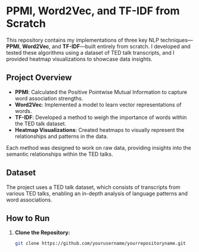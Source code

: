 # PPMI, Word2Vec, and TF-IDF from Scratch

This repository contains my implementations of three key NLP techniques—**PPMI**, **Word2Vec**, and **TF-IDF**—built entirely from scratch. I developed and tested these algorithms using a dataset of TED talk transcripts, and I provided heatmap visualizations to showcase data insights.

## Project Overview

- **PPMI**: Calculated the Positive Pointwise Mutual Information to capture word association strengths.
- **Word2Vec**: Implemented a model to learn vector representations of words.
- **TF-IDF**: Developed a method to weigh the importance of words within the TED talk dataset.
- **Heatmap Visualizations**: Created heatmaps to visually represent the relationships and patterns in the data.

Each method was designed to work on raw data, providing insights into the semantic relationships within the TED talks.

## Dataset

The project uses a TED talk dataset, which consists of transcripts from various TED talks, enabling an in-depth analysis of language patterns and word associations.

## How to Run

1. **Clone the Repository:**
   ```bash
   git clone https://github.com/yourusername/yourrepositoryname.git
